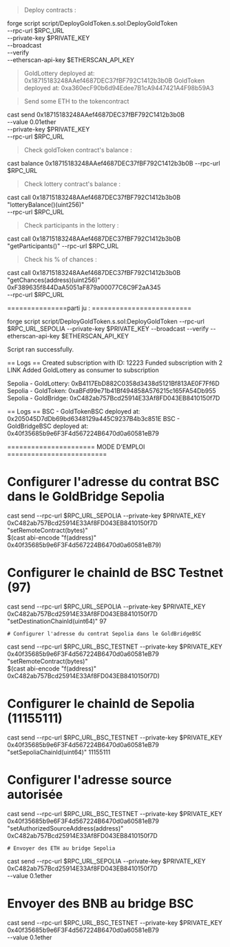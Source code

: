 > Deploy contracts : 

forge script script/DeployGoldToken.s.sol:DeployGoldToken \
    --rpc-url $RPC_URL \
    --private-key $PRIVATE_KEY \
    --broadcast \
    --verify \
    --etherscan-api-key $ETHERSCAN_API_KEY

> GoldLottery deployed at: 0x18715183248AAef4687DEC37fBF792C1412b3b0B
> GoldToken deployed at: 0xa360ecF90b6d94Edee7B1cA9447421A4F98b59A3

> Send some ETH to the tokencontract

cast send 0x18715183248AAef4687DEC37fBF792C1412b3b0B \
    --value 0.01ether \
    --private-key $PRIVATE_KEY \
    --rpc-url $RPC_URL

> Check goldToken contract's balance :

cast balance 0x18715183248AAef4687DEC37fBF792C1412b3b0B --rpc-url $RPC_URL

> Check lottery contract's balance :

cast call 0x18715183248AAef4687DEC37fBF792C1412b3b0B \
    "lotteryBalance()(uint256)" \
    --rpc-url $RPC_URL

> Check participants in the lottery : 

cast call 0x18715183248AAef4687DEC37fBF792C1412b3b0B "getParticipants()" --rpc-url $RPC_URL

> Check his % of chances :

cast call 0x18715183248AAef4687DEC37fBF792C1412b3b0B \
    "getChances(address)(uint256)" \
    0xF389635f844DaA5051aF879a00077C6C9F2aA345 \
    --rpc-url $RPC_URL


===============parti ju : =========================

forge script script/DeployGoldToken.s.sol:DeployGoldToken     --rpc-url $RPC_URL_SEPOLIA     --private-key $PRIVATE_KEY     --broadcast     --verify     --etherscan-api-key $ETHERSCAN_API_KEY

Script ran successfully.

== Logs ==
  Created subscription with ID: 12223
  Funded subscription with 2 LINK
  Added GoldLottery as consumer to subscription

Sepolia - GoldLottery: 0xB4117EbD882C0358d3438d5121Bf813AE0F7Ff6D
Sepolia - GoldToken: 0xaBFd99e71b41Bf494858A576215c165FA54Db955
Sepolia - GoldBridge: 0xC482ab757Bcd25914E33Af8FD043EB8410150f7D


== Logs ==
  BSC - GoldTokenBSC deployed at: 0x205045D7dDb69bd6348129a445C9237B4b3c851E
  BSC - GoldBridgeBSC deployed at: 0x40f35685b9e6F3F4d567224B6470d0a60581eB79


====================== MODE D'EMPLOI =========================

# Configurer l'adresse du contrat BSC dans le GoldBridge Sepolia
cast send --rpc-url $RPC_URL_SEPOLIA --private-key $PRIVATE_KEY \
    0xC482ab757Bcd25914E33Af8FD043EB8410150f7D \
    "setRemoteContract(bytes)" \
    $(cast abi-encode "f(address)" 0x40f35685b9e6F3F4d567224B6470d0a60581eB79)

# Configurer le chainId de BSC Testnet (97)
cast send --rpc-url $RPC_URL_SEPOLIA --private-key $PRIVATE_KEY \
    0xC482ab757Bcd25914E33Af8FD043EB8410150f7D \
    "setDestinationChainId(uint64)" 97

    # Configurer l'adresse du contrat Sepolia dans le GoldBridgeBSC
cast send --rpc-url $RPC_URL_BSC_TESTNET --private-key $PRIVATE_KEY \
    0x40f35685b9e6F3F4d567224B6470d0a60581eB79 \
    "setRemoteContract(bytes)" \
    $(cast abi-encode "f(address)" 0xC482ab757Bcd25914E33Af8FD043EB8410150f7D)

# Configurer le chainId de Sepolia (11155111)
cast send --rpc-url $RPC_URL_BSC_TESTNET --private-key $PRIVATE_KEY \
    0x40f35685b9e6F3F4d567224B6470d0a60581eB79 \
    "setSepoliaChainId(uint64)" 11155111

# Configurer l'adresse source autorisée
cast send --rpc-url $RPC_URL_BSC_TESTNET --private-key $PRIVATE_KEY \
    0x40f35685b9e6F3F4d567224B6470d0a60581eB79 \
    "setAuthorizedSourceAddress(address)" \
    0xC482ab757Bcd25914E33Af8FD043EB8410150f7D

    # Envoyer des ETH au bridge Sepolia
cast send --rpc-url $RPC_URL_SEPOLIA --private-key $PRIVATE_KEY \
    0xC482ab757Bcd25914E33Af8FD043EB8410150f7D \
    --value 0.1ether

# Envoyer des BNB au bridge BSC
cast send --rpc-url $RPC_URL_BSC_TESTNET --private-key $PRIVATE_KEY \
    0x40f35685b9e6F3F4d567224B6470d0a60581eB79 \
    --value 0.1ether
